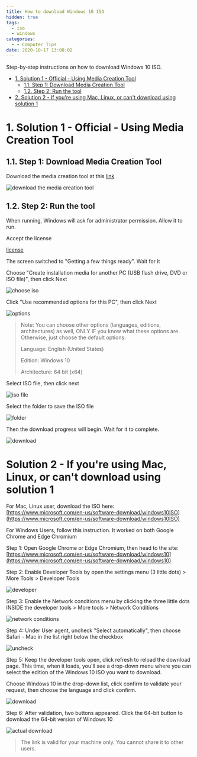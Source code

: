 ```yaml
---
title: How to download Windows 10 ISO
hidden: true
tags:
  - iso
  - windows
categories:
  - - Computer Tips
date: 2020-10-17 13:08:02
---
```


Step-by-step instructions on how to download Windows 10 ISO.

<!-- more -->

<!-- TOC -->

- [1. Solution 1 - Official - Using Media Creation Tool](#1-solution-1---official---using-media-creation-tool)
    - [1.1. Step 1: Download Media Creation Tool](#11-step-1-download-media-creation-tool)
    - [1.2. Step 2: Run the tool](#12-step-2-run-the-tool)
- [2. Solution 2 - If you're using Mac, Linux, or can't download using solution 1](#2-solution-2---if-youre-using-mac-linux-or-cant-download-using-solution-1)

<!-- /TOC -->

# 1. Solution 1 - Official - Using Media Creation Tool
<a id="markdown-solution-1---official---using-media-creation-tool" name="solution-1---official---using-media-creation-tool"></a>

## 1.1. Step 1: Download Media Creation Tool
<a id="markdown-step-1%3A-download-media-creation-tool" name="step-1%3A-download-media-creation-tool"></a>

Download the media creation tool at this [link](https://www.microsoft.com/en-us/software-download/windows10ISO)

![download the media creation tool](https://i.imgur.com/TegGnSZ.png)

## 1.2. Step 2: Run the tool
<a id="markdown-step-2%3A-run-the-tool" name="step-2%3A-run-the-tool"></a>

When running, Windows will ask for administrator permission. Allow it to run.

Accept the license

[license](https://i.imgur.com/KBRa54o.png)

The screen switched to "Getting a few things ready". Wait for it

Choose "Create installation media for another PC (USB flash drive, DVD or ISO file)", then click Next

![choose iso](https://i.imgur.com/owBYw6J.png)

Click "Use recommended options for this PC", then click Next

![options](https://i.imgur.com/c0DoUeO.png)

> Note: You can choose other options (languages, editions, architectures) as well, ONLY IF you know what these options are. Otherwise, just choose the default options:
> 
> Language: English (United States)
> 
> Edition: Windows 10
>
> Architecture: 64 bit (x64)

Select ISO file, then click next

![iso file](https://i.imgur.com/Or8CwmY.png)

Select the folder to save the ISO file

![folder](https://i.imgur.com/BNBZHwB.png)

Then the download progress will begin. Wait for it to complete.

![download](https://i.imgur.com/vkRkxn0.png)

# Solution 2 - If you're using Mac, Linux, or can't download using solution 1
<a id="markdown-solution-2---if-you're-using-mac%2C-linux%2C-or-can't-download-using-solution-1" name="solution-2---if-you're-using-mac%2C-linux%2C-or-can't-download-using-solution-1"></a>

For Mac, Linux user, download the ISO here: [https://www.microsoft.com/en-us/software-download/windows10ISO](https://www.microsoft.com/en-us/software-download/windows10ISO)

For Windows Users, follow this instruction. It worked on both Google Chrome and Edge Chromium

Step 1: Open Google Chrome or Edge Chromium, then head to the site: [https://www.microsoft.com/en-us/software-download/windows10](https://www.microsoft.com/en-us/software-download/windows10)

Step 2: Enable Developer Tools by open the settings menu (3 little dots) > More Tools > Developer Tools

![developer](https://i.imgur.com/chIvGdc.png)

Step 3: Enable the Network conditions menu by clicking the three little dots INSIDE the developer tools > More tools > Network Conditions

![network conditions](https://i.imgur.com/pR7KwsU.png)

Step 4: Under User agent, uncheck "Select automatically", then choose Safari - Mac in the list right below the checkbox

![uncheck](https://i.imgur.com/g7DjnEH.png)

Step 5: Keep the developer tools open, click refresh to reload the download page. This time, when it loads, you'll see a drop-down menu where you can select the edition of the Windows 10 ISO you want to download.

Choose Windows 10 in the drop-down list, click confirm to validate your request, then choose the language and click confirm.

![download](https://i.imgur.com/Qs2ZaVQ.png)

Step 6: After validation, two buttons appeared. Click the 64-bit button to download the 64-bit version of Windows 10

![actual download](https://i.imgur.com/AdUkNdO.png)

> The link is valid for your machine only. You cannot share it to other users.
